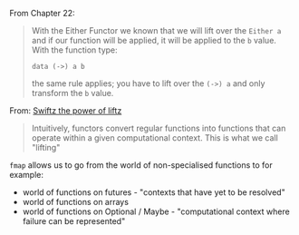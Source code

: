 From Chapter 22:

> With the Either Functor we known that we will lift over the `Either a` and if our function will be applied, it will be applied to the `b` value.
> With the function type:
>
> `data (->) a b`
>
> the same rule applies; you have to lift over the `(->) a` and only transform the `b` value.

From: [Swiftz the power of liftz](https://www.stackbuilders.com/news/swiftz-the-power-of-liftz)

> Intuitively, functors convert regular functions into functions that can operate within a given computational context. This is what we call "lifting"

`fmap` allows us to go from the world of non-specialised functions to for example:
* world of functions on futures - "contexts that have yet to be resolved"
* world of functions on arrays
* world of functions on Optional / Maybe - "computational context where failure can be represented"
